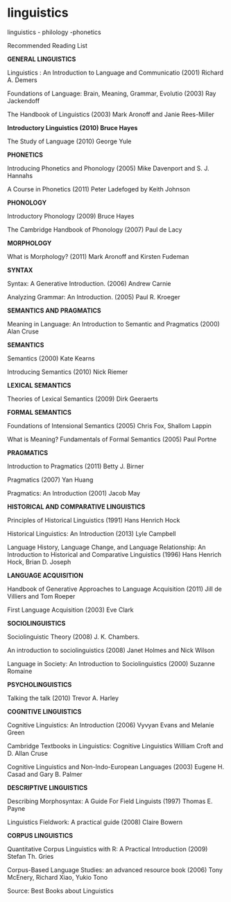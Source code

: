 # linguistics
linguistics - philology -phonetics

Recommended Reading List  

**GENERAL LINGUISTICS**

Linguistics : An Introduction to Language and Communicatio (2001) Richard A. Demers

Foundations of Language: Brain, Meaning, Grammar, Evolutio (2003) Ray Jackendoff


The Handbook of Linguistics (2003) Mark Aronoff and Janie Rees-Miller


**Introductory Linguistics (2010) Bruce Hayes**

The Study of Language (2010) George Yule

**PHONETICS**

Introducing Phonetics and Phonology (2005) Mike Davenport and S. J. Hannahs


A Course in Phonetics (2011) Peter Ladefoged by Keith Johnson

**PHONOLOGY**

Introductory Phonology (2009) Bruce Hayes

The Cambridge Handbook of Phonology (2007) Paul de Lacy

**MORPHOLOGY**

What is Morphology? (2011) Mark Aronoff and Kirsten Fudeman

**SYNTAX**

Syntax: A Generative Introduction. (2006) Andrew Carnie

Analyzing Grammar: An Introduction. (2005) Paul R. Kroeger


**SEMANTICS AND PRAGMATICS**

Meaning in Language: An Introduction to Semantic and Pragmatics (2000) Alan Cruse

**SEMANTICS**

Semantics (2000) Kate Kearns


Introducing Semantics (2010) Nick Riemer


**LEXICAL SEMANTICS**

Theories of Lexical Semantics (2009) Dirk Geeraerts


**FORMAL SEMANTICS**

Foundations of Intensional Semantics (2005) Chris Fox, Shallom Lappin

What is Meaning? Fundamentals of Formal Semantics (2005) Paul Portne


**PRAGMATICS**

Introduction to Pragmatics (2011) Betty J. Birner


Pragmatics (2007) Yan Huang

Pragmatics: An Introduction (2001) Jacob May


**HISTORICAL AND COMPARATIVE LINGUISTICS**

Principles of Historical Linguistics (1991) Hans Henrich Hock

Historical Linguistics: An Introduction (2013) Lyle Campbell


Language History, Language Change, and Language Relationship: An Introduction to Historical and Comparative Linguistics (1996) Hans Henrich Hock, Brian D. Joseph


**LANGUAGE ACQUISITION**

Handbook of Generative Approaches to Language Acquisition (2011) Jill de Villiers and Tom Roeper

First Language Acquisition (2003) Eve Clark


**SOCIOLINGUISTICS**

Sociolinguistic Theory (2008) J. K. Chambers.


An introduction to sociolinguistics (2008) Janet Holmes and Nick Wilson

Language in Society: An Introduction to Sociolinguistics (2000) Suzanne Romaine


**PSYCHOLINGUISTICS**

Talking the talk (2010) Trevor A. Harley


**COGNITIVE LINGUISTICS**

Cognitive Linguistics: An Introduction (2006) Vyvyan Evans and Melanie Green


Cambridge Textbooks in Linguistics: Cognitive Linguistics William Croft and D. Allan Cruse

Cognitive Linguistics and Non-Indo-European Languages (2003) Eugene H. Casad and Gary B. Palmer


**DESCRIPTIVE LINGUISTICS**

Describing Morphosyntax: A Guide For Field Linguists (1997) Thomas E. Payne

Linguistics Fieldwork: A practical guide (2008) Claire Bowern


**CORPUS LINGUISTICS**

Quantitative Corpus Linguistics with R: A Practical Introduction (2009) Stefan Th. Gries


Corpus-Based Language Studies: an advanced resource book (2006) Tony McEnery, Richard Xiao, Yukio Tono


Source: Best Books about Linguistics
